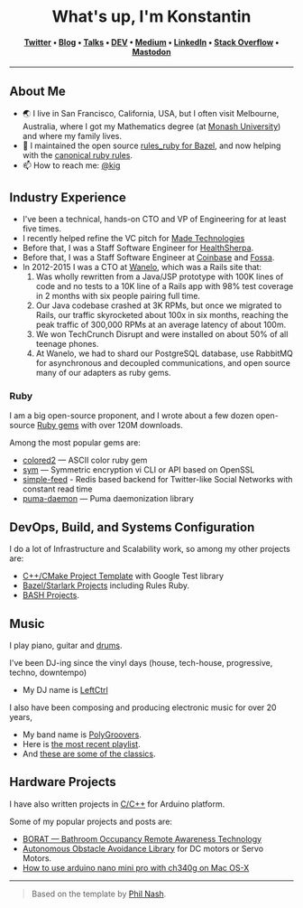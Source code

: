 


<h1 align="center">What's up, I'm Konstantin <Gredeskoul class=""></Gredeskoul></h1>
<h4 align="center"><a href="https://twitter.com/kig" rel="me">Twitter</a> &bull; <a href="https://kig.re" rel="me">Blog</a> &bull; <a href="https://reinvent.one/talks/">Talks</a> &bull; <a href="https://dev.to/kigster" rel="me">DEV</a> &bull; <a href="https://kig.medium.com/" rel="me">Medium</a> &bull; <a href="https://www.linkedin.com/in/kigster/" rel="me">LinkedIn</a> &bull; <a href="https://stackoverflow.com/users/542553/kigster" rel="me">Stack Overflow</a> &bull; <a href="https://mastodon.social/@kigster" rel="me">Mastodon</a></h4></h1>

---

<h2>About Me</h2>

- 🌏 I live in San Francisco, California, USA, but I often visit Melbourne, Australia, where I got my Mathematics degree (at [Monash University](https://www.monash.edu/)) and where my family lives.
- 🔭 I maintained the open source [rules_ruby for Bazel](https://github.com/bazelruby/rules_ruby), and now helping with the [canonical ruby rules](https://github.com/bazel-contrib/rules_ruby). 
- 📫 How to reach me: [@kig](https://twitter.com/kig)

<h2>Industry Experience</h2>

* I've been a technical, hands-on CTO and VP of Engineering for at least five times.
* I recently helped refine the VC pitch for [Made Technologies](https://made.tech)
* Before that, I was a Staff Software Engineer for [HealthSherpa](https://healthsherpa.com).
* Before that, I was a Staff Software Engineer at [Coinbase](https://coinbase.com/) and [Fossa](https://fossa.com).
* In 2012-2015 I was a CTO at [Wanelo](https://wanelo.co), which was a Rails site that:
  1. Was wholly rewritten from a Java/JSP prototype with 100K lines of code and no tests to a 10K line of a Rails app with 98% test coverage in 2 months with six people pairing full time.
  2. Our Java codebase crashed at 3K RPMs, but once we migrated to Rails, our traffic skyrocketed about 100x in six months, reaching the peak traffic of 300,000 RPMs at an average latency of about 100m.
  3. We won TechCrunch Disrupt and were installed on about 50% of all teenage phones.
  4. At Wanelo, we had to shard our PostgreSQL database, use RabbitMQ for asynchronous and decoupled communications, and open source many of our adapters as ruby gems.

<h3>Ruby</h3>

I am a big open-source proponent, and I wrote about a few dozen open-source [Ruby gems](https://rubygems.org/profiles/kigster) with over 120M downloads.

Among the most popular gems are:

* [colored2](https://github.com/kigster/colored2) — ASCII color ruby gem
* [sym](https://github.com/kigster/sym) — Symmetric encryption vi CLI or API based on OpenSSL
* [simple-feed](https://github.com/kigster/simple-feed) - Redis based backend for Twitter-like Social Networks with constant read time
* [puma-daemon](https://github.com/kigster/puma-daemon) — Puma daemonization library

<h2>DevOps, Build, and Systems Configuration</h2>

I do a lot of Infrastructure and Scalability work, so among my other projects are:

* [C++/CMake Project Template](https://github.com/kigster/cmake-project-template) with Google Test library
* [Bazel/Starlark Projects](https://github.com/kigster?tab=repositories&q=&type=&language=starlark&sort=stargazers) including Rules Ruby.
* [BASH Projects](https://github.com/kigster?tab=repositories&q=&type=&language=shell&sort=stargazers).

<h2>Music</h2>

I play piano, guitar and [drums](https://www.youtube.com/watch?v=wdAqqoRXIcM).

I've been DJ-ing since the vinyl days (house, tech-house, progressive, techno, downtempo) 

 * My DJ name is [LeftCtrl](https://soundcloud.com/leftctrl)

I also have been composing and producing electronic music for over 20 years, 

* My band name is [PolyGroovers](https://soundcloud.com/polygroovers). 
* Here is [the most recent playlist](https://soundcloud.com/polygroovers/sets/all-original-polygroovers).
* And [these are some of the classics](https://soundcloud.com/polygroovers/sets/the-best-of-polygroovers).

<h2>Hardware Projects</h2>

I have also written projects in [C/C++](https://github.com/kigster?tab=repositories&q=&type=&language=cmake&sort=stargazers) for Arduino platform.

Some of my popular projects and posts are:

* [BORAT — Bathroom Occupancy Remote Awareness Technology](https://kig.re/2014/10/12/borat-bathroom-occupancy-wireless-detection-and-notification-with-arduino.html)
* [Autonomous Obstacle Avoidance Library](https://github.com/kigster/back-seat-driver) for DC motors or Servo Motors.
* [How to use arduino nano mini pro with ch340g on Mac OS-X](https://kig.re/2014/12/31/how-to-use-arduino-nano-mini-pro-with-CH340G-on-mac-osx-yosemite.html)

---

> Based on the template by [Phil Nash](https://github.com/philnash).

